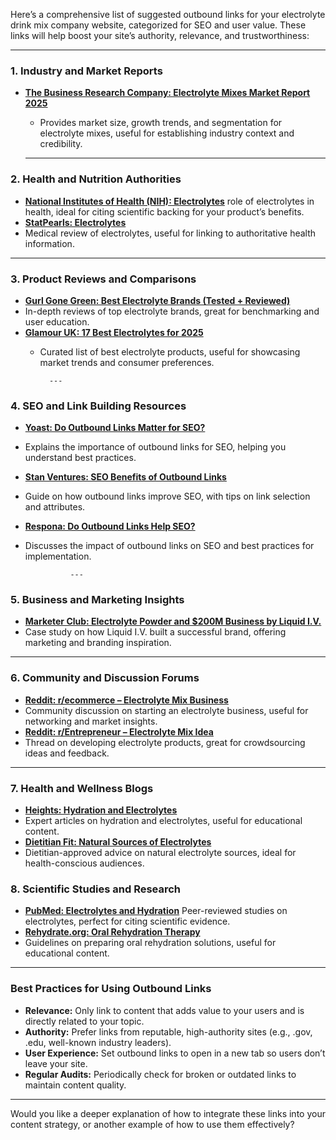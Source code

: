 Here’s a comprehensive list of suggested outbound links for your electrolyte drink mix company website, categorized for SEO and user value. These links will help boost your site’s authority, relevance, and trustworthiness:

---

### **1. Industry and Market Reports**
- **[The Business Research Company: Electrolyte Mixes Market Report 2025](https://www.thebusinessresearchcompany.com/report/electrolyte-mixes-global-market-report)**
  - Provides market size, growth trends, and segmentation for electrolyte mixes, useful for establishing industry context and credibility.

  ---

### **2. Health and Nutrition Authorities**
- **[National Institutes of Health (NIH): Electrolytes](https://www.ncbi.nlm.nih.gov/books/NBK234935/)**
 role of electrolytes in health, ideal for citing scientific backing for your product’s benefits.
- **[StatPearls: Electrolytes](https://pubmed.ncbi.nlm.nih.gov/31082167/)**
- Medical review of electrolytes, useful for linking to authoritative health information.

---

### **3. Product Reviews and Comparisons**
- **[Gurl Gone Green: Best Electrolyte Brands (Tested + Reviewed)](https://gurlgonegreen.com/2024/07/02/best-electrolyte-brands/)**
- In-depth reviews of top electrolyte brands, great for benchmarking and user education.
- **[Glamour UK: 17 Best Electrolytes for 2025](https://www.glamourmagazine.co.uk/gallery/best-electrolytes)**
  - Curated list of best electrolyte products, useful for showcasing market trends and consumer preferences.

          ---

### **4. SEO and Link Building Resources**
- **[Yoast: Do Outbound Links Matter for SEO?](https://yoast.com/outbound-links/)**
- Explains the importance of outbound links for SEO, helping you understand best practices.
- **[Stan Ventures: SEO Benefits of Outbound Links](https://www.stanventures.com/blog/link-building/outbound-links-for-seo/)**
- Guide on how outbound links improve SEO, with tips on link selection and attributes.
- **[Respona: Do Outbound Links Help SEO?](https://respona.com/blog/do-outbound-links-help-seo/)**
- Discusses the impact of outbound links on SEO and best practices for implementation.

                ---

### **5. Business and Marketing Insights**
- **[Marketer Club: Electrolyte Powder and $200M Business by Liquid I.V.](https://www.marketer.club/p/electrolyte-powder-and-200m-business-by-liquid-i-v)**
- Case study on how Liquid I.V. built a successful brand, offering marketing and branding inspiration.

---

### **6. Community and Discussion Forums**
- **[Reddit: r/ecommerce – Electrolyte Mix Business](https://www.reddit.com/r/ecommerce/comments/1aqsoor/would_i_be_absolutely_insane_for_trying_to_start/)**
- Community discussion on starting an electrolyte business, useful for networking and market insights.
- **[Reddit: r/Entrepreneur – Electrolyte Mix Idea](https://www.reddit.com/r/Entrepreneur/comments/17nf8vd/electrolyte_mix_idea_but_not_sure_where_to_find/)**
- Thread on developing electrolyte products, great for crowdsourcing ideas and feedback.

---

### **7. Health and Wellness Blogs**
- **[Heights: Hydration and Electrolytes](https://www.heights.com/blogs/heights-hq/sophie-medlin)**
- Expert articles on hydration and electrolytes, useful for educational content.
- **[Dietitian Fit: Natural Sources of Electrolytes](https://dietitianfit.co.uk/sports-nutritionist/)**
- Dietitian-approved advice on natural electrolyte sources, ideal for health-conscious audiences.


### **8. Scientific Studies and Research**
- **[PubMed: Electrolytes and Hydration](https://pubmed.ncbi.nlm.nih.gov/31082167/)**
Peer-reviewed studies on electrolytes, perfect for citing scientific evidence.
- **[Rehydrate.org: Oral Rehydration Therapy](http://rehydrate.org/faq/how-to-prepare-ors.htm)**
- Guidelines on preparing oral rehydration solutions, useful for educational content.

---

### **Best Practices for Using Outbound Links**
- **Relevance:** Only link to content that adds value to your users and is directly related to your topic.
- **Authority:** Prefer links from reputable, high-authority sites (e.g., .gov, .edu, well-known industry leaders).
- **User Experience:** Set outbound links to open in a new tab so users don’t leave your site.
- **Regular Audits:** Periodically check for broken or outdated links to maintain content quality.

---

Would you like a deeper explanation of how to integrate these links into your content strategy, or another example of how to use them effectively?

